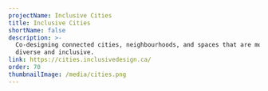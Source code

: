 ```yaml
---
projectName: Inclusive Cities
title: Inclusive Cities
shortName: false
description: >-
  Co-designing connected cities, neighbourhoods, and spaces that are more
  diverse and inclusive.
link: https://cities.inclusivedesign.ca/
order: 70
thumbnailImage: /media/cities.png
---
```

